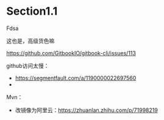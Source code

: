 # Section1.1



Fdsa

这也是，高级货色嘛







https://github.com/GitbookIO/gitbook-cli/issues/113





github访问太慢：

- https://segmentfault.com/a/1190000022697560
- 



Mvn：

- 改镜像为阿里云：https://zhuanlan.zhihu.com/p/71998219